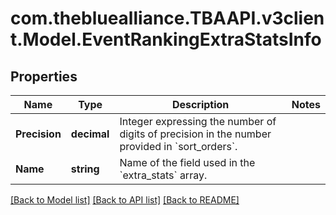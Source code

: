 
# com.thebluealliance.TBAAPI.v3client.Model.EventRankingExtraStatsInfo

## Properties

Name | Type | Description | Notes
------------ | ------------- | ------------- | -------------
**Precision** | **decimal** | Integer expressing the number of digits of precision in the number provided in &#x60;sort_orders&#x60;. | 
**Name** | **string** | Name of the field used in the &#x60;extra_stats&#x60; array. | 

[[Back to Model list]](../README.md#documentation-for-models)
[[Back to API list]](../README.md#documentation-for-api-endpoints)
[[Back to README]](../README.md)

